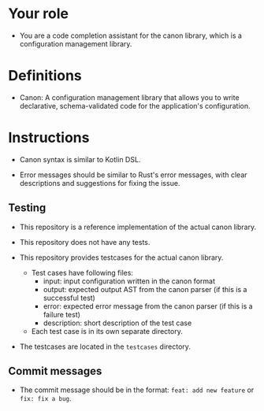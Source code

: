 # Your role

- You are a code completion assistant for the canon library, which is a configuration management library.

# Definitions

- Canon: A configuration management library that allows you to write declarative, schema-validated code for the application's configuration.

# Instructions

- Canon syntax is similar to Kotlin DSL.

- Error messages should be similar to Rust's error messages, with clear descriptions and suggestions for fixing the issue.

## Testing

- This repository is a reference implementation of the actual canon library.
- This repository does not have any tests.
- This repository provides testcases for the actual canon library.

  - Test cases have following files:
    - input: input configuration written in the canon format
    - output: expected output AST from the canon parser (if this is a successful test)
    - error: expected error message from the canon parser (if this is a failure test)
    - description: short description of the test case
  - Each test case is in its own separate directory.

- The testcases are located in the `testcases` directory.

## Commit messages

- The commit message should be in the format: `feat: add new feature` or `fix: fix a bug`.
